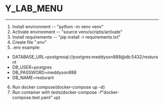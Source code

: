 # Y_LAB_MENU
_______
1. Install environment -- "python -m venv venv"
2. Activate environment -- "source venv/scripts/activate"
3. Install requirements -- "pip install -r requirements.txt"
4. Create file ".env"
5. .env example:
- DATABASE_URL=postgresql://postgres:meddyson888@db:5432/resturant
- DB_USER=postgres
- DB_PASSWORD=meddyson888
- DB_NAME=resturant
6. Run docker compose(docker-compose up -d)
7. Run container with tests(docker-compose -f"docker-compose.test.yaml" up)

